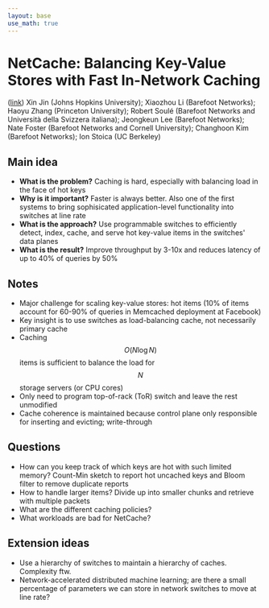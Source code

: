 ```yaml
---
layout: base
use_math: true
---
```


# NetCache: Balancing Key-Value Stores with Fast In-Network Caching
([link](https://www.cs.jhu.edu/~xinjin/files/SOSP17_NetCache.pdf)) Xin Jin (Johns Hopkins University); Xiaozhou Li (Barefoot Networks); Haoyu Zhang (Princeton University); Robert Soulé (Barefoot Networks and Università della Svizzera italiana); Jeongkeun Lee (Barefoot Networks); Nate Foster (Barefoot Networks and Cornell University); Changhoon Kim (Barefoot Networks); Ion Stoica (UC Berkeley)

## Main idea
- **What is the problem?** Caching is hard, especially with balancing load in the face of hot keys
- **Why is it important?** Faster is always better. Also one of the first systems to bring sophisicated application-level functionality into switches at line rate
- **What is the approach?** Use programmable switches to efficiently detect, index, cache, and serve hot key-value items in the switches' data planes
- **What is the result?** Improve throughput by 3-10x and reduces latency of up to 40% of queries by 50%

## Notes
- Major challenge for scaling key-value stores: hot items (10% of items account for 60-90% of queries in Memcached deployment at Facebook)
- Key insight is to use switches as load-balancing cache, not necessarily primary cache
- Caching $$O(N\log N)$$ items is sufficient to balance the load for $$N$$ storage servers (or CPU cores)
- Only need to program top-of-rack (ToR) switch and leave the rest unmodified
- Cache coherence is maintained because control plane only responsible for inserting and evicting; write-through

## Questions
- How can you keep track of which keys are hot with such limited memory? Count-Min sketch to report hot uncached keys and Bloom filter to remove duplicate reports
- How to handle larger items? Divide up into smaller chunks and retrieve with multiple packets
- What are the different caching policies?
- What workloads are bad for NetCache?

## Extension ideas
- Use a hierarchy of switches to maintain a hierarchy of caches. Complexity ftw.
- Network-accelerated distributed machine learning; are there a small percentage of parameters we can store in network switches to move at line rate?
